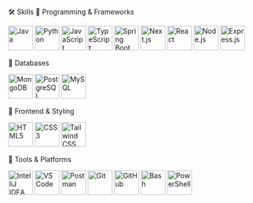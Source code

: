 🛠 Skills
📌 Programming & Frameworks
<p align="left"> <img src="https://cdn.worldvectorlogo.com/logos/java.svg" alt="Java" width="50" height="50"/> <img src="https://cdn.worldvectorlogo.com/logos/python-5.svg" alt="Python" width="50" height="50"/> <img src="https://cdn.worldvectorlogo.com/logos/javascript.svg" alt="JavaScript" width="50" height="50"/> <img src="https://cdn.worldvectorlogo.com/logos/typescript.svg" alt="TypeScript" width="50" height="50"/> <img src="https://cdn.worldvectorlogo.com/logos/spring-3.svg" alt="Spring Boot" width="50" height="50"/> <img src="https://cdn.worldvectorlogo.com/logos/next-js.svg" alt="Next.js" width="50" height="50"/> <img src="https://cdn.worldvectorlogo.com/logos/react-2.svg" alt="React" width="50" height="50"/> <img src="https://cdn.worldvectorlogo.com/logos/nodejs-icon.svg" alt="Node.js" width="50" height="50"/> <img src="https://cdn.worldvectorlogo.com/logos/express-109.svg" alt="Express.js" width="50" height="50"/> </p>
📌 Databases
<p align="left"> <img src="https://cdn.worldvectorlogo.com/logos/mongodb-icon-1.svg" alt="MongoDB" width="50" height="50"/> <img src="https://cdn.worldvectorlogo.com/logos/postgresql.svg" alt="PostgreSQL" width="50" height="50"/> <img src="https://cdn.worldvectorlogo.com/logos/mysql-6.svg" alt="MySQL" width="50" height="50"/> </p>
📌 Frontend & Styling
<p align="left"> <img src="https://cdn.worldvectorlogo.com/logos/html-1.svg" alt="HTML5" width="50" height="50"/> <img src="https://cdn.worldvectorlogo.com/logos/css-3.svg" alt="CSS3" width="50" height="50"/> <img src="https://cdn.worldvectorlogo.com/logos/tailwind-css-2.svg" alt="Tailwind CSS" width="50" height="50"/> </p>
📌 Tools & Platforms
<p align="left"> <img src="https://cdn.worldvectorlogo.com/logos/intellij-idea-1.svg" alt="IntelliJ IDEA" width="50" height="50"/> <img src="https://cdn.worldvectorlogo.com/logos/visual-studio-code-1.svg" alt="VS Code" width="50" height="50"/> <img src="https://cdn.worldvectorlogo.com/logos/postman.svg" alt="Postman" width="50" height="50"/> <img src="https://cdn.worldvectorlogo.com/logos/git-icon.svg" alt="Git" width="50" height="50"/> <img src="https://cdn.worldvectorlogo.com/logos/github-icon-1.svg" alt="GitHub" width="50" height="50"/> <img src="https://cdn.worldvectorlogo.com/logos/bash-icon.svg" alt="Bash" width="50" height="50"/> <img src="https://cdn.worldvectorlogo.com/logos/powershell.svg" alt="PowerShell" width="50" height="50"/> </p>
